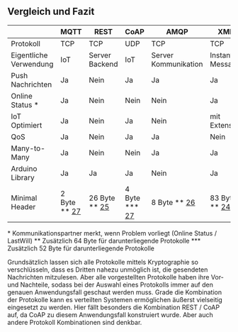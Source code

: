 ## Vergleich und Fazit
|  | MQTT | REST | CoAP | AMQP | XMPP |
| ------------- | ------------- | ------------- |  ------------- | ------------- | ------------- |
| Protokoll | TCP | TCP | UDP | TCP | TCP |
| Eigentliche Verwendung | IoT | Server Backend | IoT | Server Kommunikation | Instant Messaging |
| Push Nachrichten | Ja | Nein | Ja | Ja| Ja |
| Online Status \*| Ja | Nein | Nein |  Nein | Ja |
| IoT Optimiert | Ja | Nein | Ja | Nein | mit Extension |
| QoS | Ja | Nein | Ja | Ja | Nein |
| Many-to-Many | Ja | Nein | Nein | Ja | Ja |
| Arduino Library | Ja | Ja | Ja | Nein | Ja |
| Minimal Header | 2 Byte \*\* [27](Quellen.md) | 26 Byte \*\* [25](Quellen.md) | 4 Byte \*\*\* [27](Quellen.md) | 8 Byte \*\* [26](Quellen.md) | 83 Byte \*\* [24](Quellen.md) |


\* Kommunikationspartner merkt, wenn Problem vorliegt (Online Status / LastWill)
\*\* Zusätzlich 64 Byte für darunterliegende Protokolle
\*\*\* Zusätzlich 52 Byte für darunterliegende Protokolle






Grundsätzlich lassen sich alle Protokolle mittels Kryptographie so verschlüsseln, dass es Dritten nahezu unmöglich ist, die gesendeten Nachrichten mitzulesen. Aber alle vorgestellten Protokolle haben ihre Vor- und Nachteile, sodass bei der Auswahl eines Protokolls immer auf den genauen Anwendungsfall geschaut werden muss. Grade die Kombination der Protokolle kann es verteilten Systemen ermöglichen äußerst vielseitig eingesetzt zu werden. Hier fällt besonders die Kombination REST / CoAP auf, da CoAP zu diesem Anwendungsfall konstruiert wurde. Aber auch andere Protokoll Kombinationen sind denkbar.
